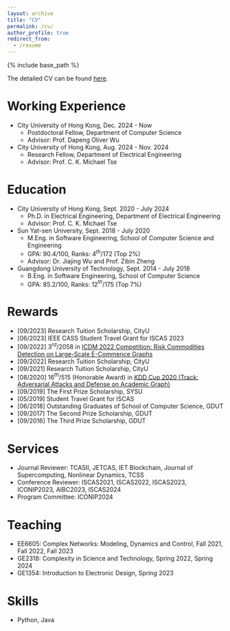 ```yaml
---
layout: archive
title: "CV"
permalink: /cv/
author_profile: true
redirect_from:
  - /resume
---
```


{% include base_path %}

The detailed CV can be found [here]().

# Working Experience

- City University of Hong Kong, Dec. 2024 - Now
  - Postdoctoral Fellow, Department of Computer Science
  - Advisor: Prof. Dapeng Oliver Wu
- City University of Hong Kong, Aug. 2024 - Nov. 2024
  - Research Fellow, Department of Electrical Engineering
  - Advisor: Prof. C. K. Michael Tse

Education
======

* City University of Hong Kong,  Sept. 2020 - July 2024
  * Ph.D. in Electrical Engineering, Department of Electrical Engineering
  * Advisor: Prof. C. K. Michael Tse
* Sun Yat-sen University, Sept. 2018 - July 2020
  * M.Eng. in Software Engineering, School of Computer Science and Engineering
  * GPA: 90.4/100, Ranks: 4$^{th}$/172 (Top 2%)
  * Advisor: Dr. Jiajing Wu and Prof. Zibin Zheng
* Guangdong University of Technology, Sept. 2014 - July 2018
  * B.Eng. in Software Engineering, School of Computer Science
  * GPA: 85.2/100, Ranks: 12$^{th}$/175 (Top 7%)

# Rewards

- [09/2023] Research Tuition Scholarship, CityU
- [06/2023] IEEE CASS Student Travel Grant for ISCAS 2023
- [09/2022] 3$^{rd}$/2058 in [ICDM 2022 Competition: Risk Commodities Detection on Large-Scale E-Commence Graphs](https://tianchi.aliyun.com/competition/entrance/531976/introduction?lang=en-us)
- [09/2022] Research Tuition Scholarship, CityU
- [09/2021] Research Tuition Scholarship, CityU
- [08/2020] 16$^{th}$/515 (Honorable Award) in [KDD Cup 2020 (Track: Adversarial Attacks and Defense on Academic Graph)](https://www.biendata.xyz/competition/kddcup_2020/)
- [09/2019] The First Prize Scholarship, SYSU
- [05/2019] Student Travel Grant for ISCAS
- [06/2018] Outstanding Graduates of School of Computer Science, GDUT
- [09/2017] The Second Prize Scholarship, GDUT
- [09/2016] The Third Prize Scholarship, GDUT

Services
======

- Journal Reviewer: TCASII, JETCAS, IET Blockchain, Journal of Supercomputing, Nonlinear Dynamics, TCSS
- Conference Reviewer: ISCAS2021, ISCAS2022, ISCAS2023, ICONIP2023, AIBC2023, ISCAS2024
- Program Committee: ICONIP2024

Teaching
======

- EE6605: Complex Networks: Modeling, Dynamics and Control, Fall 2021, Fall 2022, Fall 2023
- GE2318: Complexity in Science and Technology, Spring 2022, Spring 2024
- GE1354: Introduction to Electronic Design, Spring 2023

Skills
======

* Python, Java

